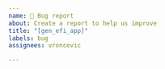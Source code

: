 ```yaml
---
name: 🐛 Bug report
about: Create a report to help us improve
title: "[gen_efi_app]"
labels: bug
assignees: vroncevic

---
```



